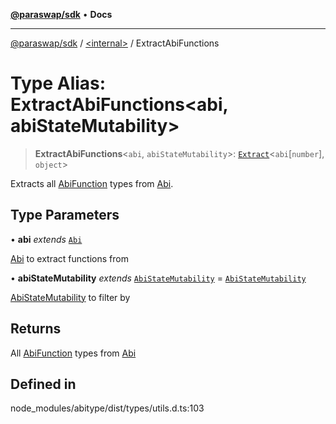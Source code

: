 [**@paraswap/sdk**](../../README.md) • **Docs**

***

[@paraswap/sdk](../../globals.md) / [\<internal\>](../README.md) / ExtractAbiFunctions

# Type Alias: ExtractAbiFunctions\<abi, abiStateMutability\>

> **ExtractAbiFunctions**\<`abi`, `abiStateMutability`\>: [`Extract`](Extract.md)\<`abi`\[`number`\], `object`\>

Extracts all [AbiFunction](AbiFunction.md) types from [Abi](Abi.md).

## Type Parameters

• **abi** *extends* [`Abi`](Abi.md)

[Abi](Abi.md) to extract functions from

• **abiStateMutability** *extends* [`AbiStateMutability`](AbiStateMutability.md) = [`AbiStateMutability`](AbiStateMutability.md)

[AbiStateMutability](AbiStateMutability.md) to filter by

## Returns

All [AbiFunction](AbiFunction.md) types from [Abi](Abi.md)

## Defined in

node\_modules/abitype/dist/types/utils.d.ts:103
